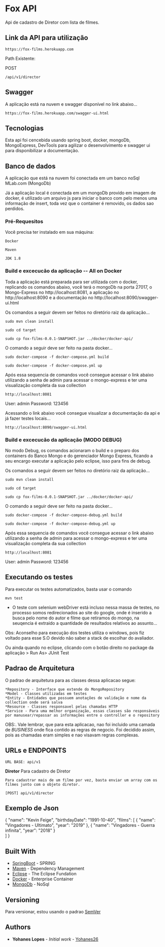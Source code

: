 # Fox API

Api de cadastro de Diretor com lista de filmes.

## Link da API para utilização

```
https://fox-films.herokuapp.com
```

Path Existente:

POST

```
/api/v1/director
```

## Swagger

A aplicação está na nuvem e swagger disponível no link abaixo... 


```
https://fox-films.herokuapp.com/swagger-ui.html
```

## Tecnologias

Esta api foi cencebida usando spring boot, docker, mongoDb, MongoExpress, DevTools para agilizar o desenvolvimento e swagger ui para disponibilizar a documentação.

## Banco de dados

A aplicação que está na nuvem foi conectada em um banco noSql MLab.com (MongoDb)
 
Já a aplicação local é conectada em um mongoDb provido em imagem de docker, é utilizado um arquivo js para iniciar o banco com pelo menos uma informação de insert, toda vez que o container é removido, os dados sao perdidos.


### Pré-Requesitos

Você precisa ter instalado em sua máquina:

```
Docker
```

```
Maven
```

```
JDK 1.8
```

### Build e excecucão da aplicação -- All on Docker

Toda a aplicação está preparada para ser utilizada com o docker, replicando os comandos abaixo, você terá o mongoDb na porta 27017, o Mongo-Express no http://localhost:8081, a aplicação no http://localhost:8090 e a documentação no http://localhost:8090/swagger-ui.html

Os comandos a seguir devem ser feitos no diretório raiz da aplicação...

```
sudo mvn clean install
```

```
sudo cd target
```

```
sudo cp fox-films-0.0.1-SNAPSHOT.jar ../docker/docker-api/
```

O comando a seguir deve ser feito na pasta docker...

```
sudo docker-compose -f docker-compose.yml build
```

```
sudo docker-compose -f docker-compose.yml up
```

Após essa sequencia de comandos você consegue acessar o link abaixo utilizando a senha de admin para acessar o mongo-express e ter uma visualização completa da sua collection

```
http://localhost:8081
```

User: admin
Password: 123456

Acessando o link abaixo você consegue visualizar a documentação da api e já fazer testes locais...

```
http://localhost:8090/swagger-ui.html
```

### Build e excecucão da aplicação (MODO DEBUG)

No modo Debug, os comandos acionaram o build e o preparo dos containers do Banco Mongo e do gerenciador Mongo Express, ficando a seu encargo executar a aplicação pelo eclipse, isso para fins de debug.

Os comandos a seguir devem ser feitos no diretório raiz da aplicação...

```
sudo mvn clean install
```

```
sudo cd target
```

```
sudo cp fox-films-0.0.1-SNAPSHOT.jar ../docker/docker-api/
```

O comando a seguir deve ser feito na pasta docker...

```
sudo docker-compose -f docker-compose-debug.yml build
```

```
sudo docker-compose -f docker-compose-debug.yml up
```

Após essa sequencia de comandos você consegue acessar o link abaixo utilizando a senha de admin para acessar o mongo-express e ter uma visualização completa da sua collection

```
http://localhost:8081
```

User: admin
Password: 123456

## Executando os testes

Para executar os testes automatizados, basta usar o comando

```
mvn test
```

* O teste com selenium webDriver está incluso nessa massa de testes, no processo somos redirecionados ao site do google, onde é inserido a busca pelo nome do autor e filme que retiramos do mongo, na seuqencia é extraido a quantidade de resultados relativos ao assunto... 

Obs: Aconselho para execução dos testes utiliza o windows, pois fiz voltado para esse S.O devido não saber a stack de escolhar do avaliador.

Ou ainda quando no eclipse, clicando com o botão direito no package da aplicação > Run As> JUnit Test

## Padrao de Arquitetura 
 O padrao de arquitetura para as classes dessa aplicacao segue:
 
 	*Repository - Interface que extende do MongoRepository
 	*Model - Classes utilizadas em testes
    *Entity - Entidades que possuem anotações de validação e nome da collection onde será salva
 	*Resource - Classes responsavel pelas chamadas HTTP
    *Service - Para uma melhor organização, essas classes são responsáveis por manusear/repassar as informações entre o controller e o repository
 	
 OBS:. Vale lembrar, que para esta aplicacao, nao foi incluido uma camada de *BUSINESS* onde fica contido as regras de negocio. Foi decidido assim, pois as chamadas eram simples e nao visavam regras complexas.
 
 
## URLs e ENDPOINTS
 
 	URL BASE: api/v1
 	
**Diretor** 
Para cadastro de Diretor

    Para cadastrar mais de um filme por vez, basta enviar um array com os filmes junto com o objeto diretor.

	[POST] api/v1/director

## Exemplo de Json

{
	"name": "Kevin Feige",
	"birthdayDate": "1991-10-40",
	"films": [
		{
			"name": "Vingadores - Ultimato",
			"year": "2019"
		},
        {
			"name": "Vingadores - Guerra infinita",
			"year": "2018"
		}	
	]
}

## Built With

* [SpringBoot](https://spring.io/projects/spring-boot) - SPRING
* [Maven](https://maven.apache.org/) - Dependency Management
* [Eclipse](https://eclispsefundation.org) - The Eclipse Fundation
* [Docker](https://www.docker.com/) - Enterprise Container
* [MongoDb](https://www.mongodb.com/) - NoSql


## Versioning

Para versionar, estou usando o padrao [SemVer](http://semver.org/)

## Authors

* **Yohanes Lopes** - *Initial work* - [Yohanes26](https://github.com/Yohanes26)
